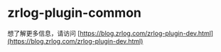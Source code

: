 # zrlog-plugin-common

想了解更多信息，请访问 [https://blog.zrlog.com/zrlog-plugin-dev.html](https://blog.zrlog.com/zrlog-plugin-dev.html)